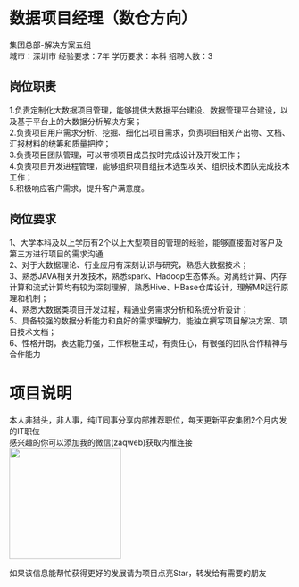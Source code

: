 # 数据项目经理（数仓方向）
集团总部-解决方案五组  
城市：深圳市 经验要求：7年 学历要求：本科  招聘人数：3

## 岗位职责
1.负责定制化大数据项目管理，能够提供大数据平台建设、数据管理平台建设，以及基于平台上的大数据分析解决方案；   
2.负责项目用户需求分析、挖掘、细化出项目需求，负责项目相关产出物、文档、汇报材料的统筹和质量把控；   
3.负责项目团队管理，可以带领项目成员按时完成设计及开发工作；   
4.负责项目开发进程管理，能够组织项目组技术选型攻关、组织技术团队完成技术工作；   
5.积极响应客户需求，提升客户满意度。

## 岗位要求
1、大学本科及以上学历有2个以上大型项目的管理的经验，能够直接面对客户及第三方进行项目的需求沟通   
2、对于大数据理论、行业应用有深刻认识与研究，熟悉大数据技术；   
3、熟悉JAVA相关开发技术，熟悉spark、Hadoop生态体系。对离线计算、内存计算和流式计算均有较为深刻理解，熟悉Hive、HBase仓库设计，理解MR运行原理和机制；   
4、熟悉大数据类项目开发过程，精通业务需求分析和系统分析设计；   
5、具备较强的数据分析能力和良好的需求理解力，能独立撰写项目解决方案、项目技术文档；   
6、性格开朗，表达能力强，工作积极主动，有责任心，有很强的团队合作精神与合作能力

# 项目说明

本人非猎头，非人事，纯IT同事分享内部推荐职位，每天更新平安集团2个月内发的IT职位  
感兴趣的你可以添加我的微信(zaqweb)获取内推连接  
<img src="https://github.com/zaqweb/PA-IT-JOBS/blob/master/WechatICode.jpeg"  height="200" width="200">

如果该信息能帮忙获得更好的发展请为项目点亮Star，转发给有需要的朋友




